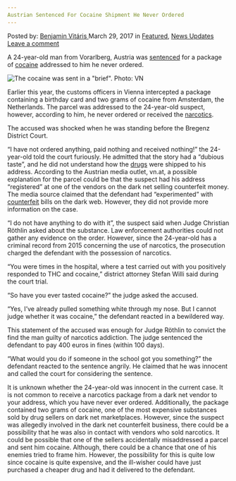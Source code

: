 ```yaml
---
Austrian Sentenced For Cocaine Shipment He Never Ordered
---
```

<article class="post-listing post-18866 post type-post status-publish format-standard has-post-thumbnail hentry 
 tag-austrian tag-cocaine tag-ordered tag-sentenced tag-shipment">
<div class="post-inner">
<span>Posted by: <a href="https://www.deepdotweb.com/author/benjaminvi/" title="">Benjamin Vitáris </a></span>
<span>March 29, 2017</span>
<span>in <a href="https://www.deepdotweb.com/category/deepdot-news/" rel="category tag">Featured</a>, <a href="https://www.deepdotweb.com/category/news-updates/" rel="category tag">News Updates</a></span>
<span><a href="https://www.deepdotweb.com/2017/03/29/austrian-sentenced-cocaine-shipment-never-ordered/#respond">Leave a comment</a></span>


<p><a id="post-18866-_gjdgxs"></a> A 24-year-old man from Vorarlberg, Austria was <a href="https://www.vn.at/abend/2017/03/10/etwas-geburtstagskokain-in-der-glueckwunschkarte.vn">sentenced</a> for a package of <a href="https://www.deepdotweb.com/tag/cocaine/">cocaine</a> addressed to him he never ordered.</p>
<p><img class="wp-image-18871 aligncenter" src="/imgs/2017/03/the-cocaine-was-sent-in-a-brief-photo-vn.jpeg" alt="The cocaine was sent in a &quot;brief&quot;.  Photo: VN" srcset="/imgs/2017/03/the-cocaine-was-sent-in-a-brief-photo-vn.jpeg 500w, /imgs/2017/03/the-cocaine-was-sent-in-a-brief-photo-vn-300x231.jpeg 300w" sizes="(max-width: 500px) 100vw, 500px"/></p>
<p>Earlier this year, the customs officers in Vienna intercepted a package containing a birthday card and two grams of cocaine from Amsterdam, the Netherlands. The parcel was addressed to the 24-year-old suspect, however, according to him, he never ordered or received the <a href="https://www.deepdotweb.com/tag/narcotics/">narcotics</a>.</p>
<p>The accused was shocked when he was standing before the Bregenz District Court.</p>
<p>&#8220;I have not ordered anything, paid nothing and received nothing!&#8221; the 24-year-old told the court furiously. He admitted that the story had a “dubious taste”, and he did not understand how the <a href="https://www.deepdotweb.com/tag/drugs/">drugs</a> were shipped to his address. According to the Austrian media outlet, vn.at, a possible explanation for the parcel could be that the suspect had his address “registered” at one of the vendors on the dark net selling counterfeit money. The media source claimed that the defendant had “experimented” with <a href="https://www.deepdotweb.com/tag/counterfeit/">counterfeit</a> bills on the dark web. However, they did not provide more information on the case.</p>
<p>&#8220;I do not have anything to do with it&#8221;, the suspect said when Judge Christian Röthlin asked about the substance. Law enforcement authorities could not gather any evidence on the order. However, since the 24-year-old has a criminal record from 2015 concerning the use of narcotics, the prosecution charged the defendant with the possession of narcotics.</p>
<p>&#8220;You were times in the hospital, where a test carried out with you positively responded to THC and cocaine,&#8221; district attorney Stefan Willi said during the court trial.</p>
<p>“So have you ever tasted cocaine?” the judge asked the accused.</p>
<p>“Yes, I&#8217;ve already pulled something white through my nose. But I cannot judge whether it was cocaine,” the defendant reacted in a bewildered way.</p>
<p>This statement of the accused was enough for Judge Röthlin to convict the find the man guilty of narcotics addiction. The judge sentenced the defendant to pay 400 euros in fines (within 100 days).</p>
<p>&#8220;What would you do if someone in the school got you something?&#8221; the defendant reacted to the sentence angrily. He claimed that he was innocent and called the court for considering the sentence.</p>
<p>It is unknown whether the 24-year-old was innocent in the current case. It is not common to receive a narcotics package from a dark net vendor to your address, which you have never ever ordered. Additionally, the package contained two grams of cocaine, one of the most expensive substances sold by drug sellers on dark net marketplaces. However, since the suspect was allegedly involved in the dark net counterfeit business, there could be a possibility that he was also in contact with vendors who sold narcotics. It could be possible that one of the sellers accidentally misaddressed a parcel and sent him cocaine. Although, there could be a chance that one of his enemies tried to frame him. However, the possibility for this is quite low since cocaine is quite expensive, and the ill-wisher could have just purchased a cheaper drug and had it delivered to the defendant.</p>
</div>
<span style="display:none"><a href="https://www.deepdotweb.com/tag/austrian/" rel="tag">austrian</a> <a href="https://www.deepdotweb.com/tag/cocaine/" rel="tag">cocaine</a> <a href="https://www.deepdotweb.com/tag/ordered/" rel="tag">ordered</a> <a href="https://www.deepdotweb.com/tag/sentenced/" rel="tag">sentenced</a> <a href="https://www.deepdotweb.com/tag/shipment/" rel="tag">shipment</a></span> <span style="display:none" class="updated">2017-03-29<a href="https://www.deepdotweb.com/author/benjaminvi/" title="Posts by Benjamin Vitáris" rel="author">Benjamin Vitáris</a></strong></div>
</div>
</article>

